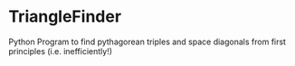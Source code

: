 # TriangleFinder
Python Program to find pythagorean triples and space diagonals from first principles (i.e. inefficiently!)
